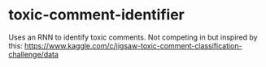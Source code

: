 # toxic-comment-identifier
Uses an RNN to identify toxic comments. Not competing in but inspired by this: https://www.kaggle.com/c/jigsaw-toxic-comment-classification-challenge/data
